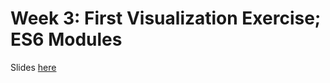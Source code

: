 # Week 3: First Visualization Exercise; ES6 Modules

Slides [here](https://docs.google.com/presentation/d/1ZrB8uO_8juw7MnqbmCzB7ye5hUgrnNfVGWTGMlAN45s/edit?usp=sharing)